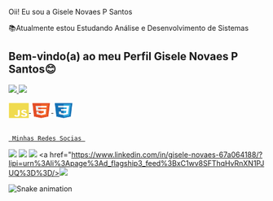 Oii! Eu sou a Gisele Novaes P Santos

📚Atualmente estou Estudando Análise e Desenvolvimento de Sistemas

## Bem-vindo(a) ao meu Perfil Gisele Novaes P Santos😊

 <div>
   <a href="https://github.com/GiseleNovaes">
   <img height="180em" src="https://github-readme-stats.vercel.app/api?username=GiseleNovaes&show_icons=true&theme=tokyonight&include_all_commits=true&count_private=true"/>
   <img height="180em" src="https://github-readme-stats.vercel.app/api/top-langs/?username=GiseleNovaes&layout=compact&langs_count=6&theme=tokyonight"/>

</div>
<div style="display: inline_block"><br>
  <img align="center" alt="Js" height="30" width="40" src="https://raw.githubusercontent.com/devicons/devicon/master/icons/javascript/javascript-plain.svg">
  <img align="center" alt="HTML" height="30" width="40" src="https://raw.githubusercontent.com/devicons/devicon/master/icons/html5/html5-original.svg">
  <img align="center" alt="CSS" height="30" width="40" src="https://raw.githubusercontent.com/devicons/devicon/master/icons/css3/css3-original.svg">
</div>
 
 <br>
 
     Minhas Redes Socias 
  <a href=https://www.instagram.com/giselenovaesrosa//><img src="https://img.shields.io/badge/-Instagram-%23E4405F?style=for-the-badge&logo=instagram&logoColor=white" target="_blank"></a>
 <a href=https://discord.com/channels/@me/><img src="https://img.shields.io/badge/Discord-7289DA?style=for-the-badge&logo=discord&logoColor=white" target="_blank"></a> 
  <a href = "mailto:gisellemnovaes@hotmail.com"><img src="https://img.shields.io/badge/-hotmail-%23333?style=for-the-badge&logo=hotmail&logoColor=white" target="_blank"></a>
  <a href="https://www.linkedin.com/in/gisele-novaes-67a064188/?lipi=urn%3Ali%3Apage%3Ad_flagship3_feed%3BxC1wv8SFThqHvRnXN1PJUQ%3D%3D/><img src="https://img.shields.io/badge/-LinkedIn-%230077B5?style=for-the-badge&logo=linkedin&logoColor=white" target="_blank"></a> 
 
  ![Snake animation](https://github.com/devemdobro/devemdobro/blob/output/github-contribution-grid-snake.svg)

</div>
